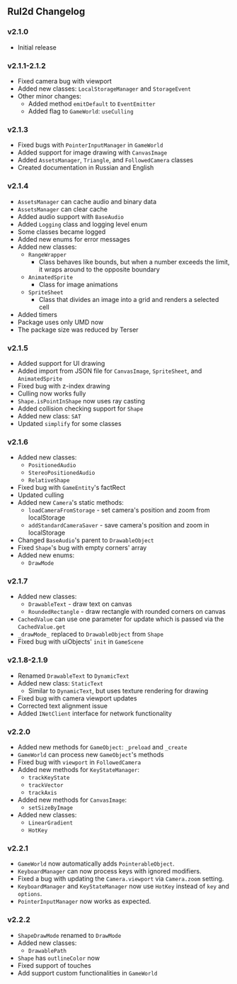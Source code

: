 ## Rul2d Changelog

### v2.1.0

- Initial release

### v2.1.1-2.1.2

- Fixed camera bug with viewport
- Added new classes: `LocalStorageManager` and `StorageEvent`
- Other minor changes:
  - Added method `emitDefault` to `EventEmitter`
  - Added flag to `GameWorld`: `useCulling`

### v2.1.3

- Fixed bugs with `PointerInputManager` in `GameWorld`
- Added support for image drawing with `CanvasImage`
- Added `AssetsManager`, `Triangle`, and `FollowedCamera` classes
- Created documentation in Russian and English

### v2.1.4

- `AssetsManager` can cache audio and binary data
- `AssetsManager` can clear cache
- Added audio support with `BaseAudio`
- Added `Logging` class and logging level enum
- Some classes became logged
- Added new enums for error messages
- Added new classes:
  - `RangeWrapper`
    - Class behaves like bounds, but when a number exceeds the limit, it wraps around to the opposite boundary
  - `AnimatedSprite`
    - Class for image animations
  - `SpriteSheet`
    - Class that divides an image into a grid and renders a selected cell
- Added timers
- Package uses only UMD now
- The package size was reduced by Terser

### v2.1.5

- Added support for UI drawing
- Added import from JSON file for `CanvasImage`, `SpriteSheet`, and `AnimatedSprite`
- Fixed bug with z-index drawing
- Culling now works fully
- `Shape.isPointInShape` now uses ray casting
- Added collision checking support for `Shape`
- Added new class: `SAT`
- Updated `simplify` for some classes

### v2.1.6

- Added new classes: 
  - `PositionedAudio`
  - `StereoPositionedAudio`
  - `RelativeShape`
- Fixed bug with `GameEntity`'s factRect
- Updated culling
- Added new `Camera`'s static methods:
  - `loadCameraFromStorage` - set camera's position and zoom from localStorage
  - `addStandardCameraSaver` - save camera's position and zoom in localStorage
- Changed `BaseAudio`'s parent to `DrawableObject`
- Fixed `Shape`'s bug with empty corners' array
- Added new enums:
  - `DrawMode`

### v2.1.7

- Added new classes:
  - `DrawableText` - draw text on canvas
  - `RoundedRectangle` - draw rectangle with rounded corners on canvas
- `CachedValue` can use one parameter for update which is passed via the `CachedValue.get`
- `_drawMode_` replaced to `DrawableObject` from `Shape`
- Fixed bug with uiObjects' `init` in `GameScene`

### v2.1.8-2.1.9

- Renamed `DrawableText` to `DynamicText`
- Added new class: `StaticText`
  - Similar to `DynamicText`, but uses texture rendering for drawing
- Fixed bug with camera viewport updates
- Corrected text alignment issue
- Added `INetClient` interface for network functionality

### v2.2.0

- Added new methods for `GameObject`: `_preload` and `_create`
- `GameWorld` can process new `GameObject`'s methods
- Fixed bug with `viewport` in `FollowedCamera`
- Added new methods for `KeyStateManager`: 
  - `trackKeyState`
  - `trackVector`
  - `trackAxis`
- Added new methods for `CanvasImage`: 
  - `setSizeByImage`
- Added new classes:
  - `LinearGradient`
  - `HotKey`

### v2.2.1

- `GameWorld` now automatically adds `PointerableObject`.
- `KeyboardManager` can now process keys with ignored modifiers.
- Fixed a bug with updating the `Camera.viewport` via `Camera.zoom` setting.
- `KeyboardManager` and `KeyStateManager` now use `HotKey` instead of `key` and `options`.
- `PointerInputManager` now works as expected.

### v2.2.2

- `ShapeDrawMode` renamed to `DrawMode`
- Added new classes:
  - `DrawablePath`
- `Shape` has `outlineColor` now
- Fixed support of touches
- Add support custom functionalities in `GameWorld`
